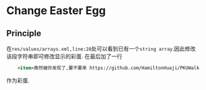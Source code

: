# Change Easter Egg

## Principle

在`res/values/arrays.xml,line:28`处可以看到已有一个`string array`.因此修改该段字符串即可修改显示的彩蛋.
在最后加了一行

```xml
    <item>竟然被你发现了,要不要来 https://github.com/HamiltonHuaji/PKUWalker 看看?</item>
```

作为彩蛋.